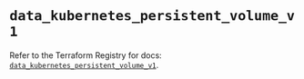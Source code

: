 # `data_kubernetes_persistent_volume_v1`

Refer to the Terraform Registry for docs: [`data_kubernetes_persistent_volume_v1`](https://registry.terraform.io/providers/hashicorp/kubernetes/2.35.1/docs/data-sources/persistent_volume_v1).
